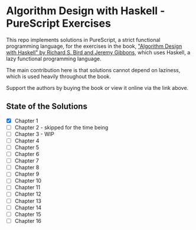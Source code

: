 # Algorithm Design with Haskell - PureScript Exercises

This repo implements solutions in PureScript, a strict functional programming language, for the exercises in the book, ["Algorithm Design with Haskell" by Richard S. Bird and Jeremy Gibbons](https://archive.org/details/richard-bird-jeremy-gibbons-algorithm-design-with-haskell-cambridge-university-press-2020/mode/2up), which uses Haskell, a lazy functional programming language.

The main contribution here is that solutions cannot depend on laziness, which is used heavily throughout the book.

Support the authors by buying the book or view it online via the link above.

## State of the Solutions

- [x] Chapter 1
- [ ] Chapter 2 - skipped for the time being
- [ ] Chapter 3 - WIP
- [ ] Chapter 4
- [ ] Chapter 5
- [ ] Chapter 6
- [ ] Chapter 7
- [ ] Chapter 8
- [ ] Chapter 9
- [ ] Chapter 10
- [ ] Chapter 11
- [ ] Chapter 12
- [ ] Chapter 13
- [ ] Chapter 14
- [ ] Chapter 15
- [ ] Chapter 16
